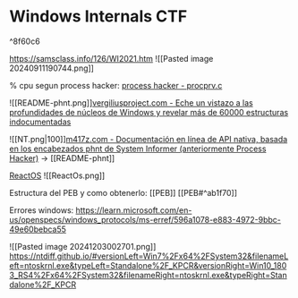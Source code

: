 # Windows Internals CTF

^8f60c6

https://samsclass.info/126/WI2021.htm
![[Pasted image 20240911190744.png]]

% cpu segun process hacker:
[process hacker - procprv.c](https://processhacker.sourceforge.io/doc/procprv_8c_source.html)

![[README-phnt.png]][vergiliusproject.com - Eche un vistazo a las profundidades de núcleos de Windows y revelar más de 60000 estructuras indocumentadas](https://www.vergiliusproject.com)



![[NT.png|100]][m417z.com - Documentación en línea de API nativa, basada en los encabezados phnt de System Informer (anteriormente Process Hacker)](https://ntdoc.m417z.com) -> [[README-phnt]]

[ReactOS](https://doxygen.reactos.org)
![[ReactOs.png]]

Estructura del PEB y como obtenerlo: [[PEB]] [[PEB#^ab1f70]]

Errores windows:
https://learn.microsoft.com/en-us/openspecs/windows_protocols/ms-erref/596a1078-e883-4972-9bbc-49e60bebca55


![[Pasted image 20241203002701.png]]
https://ntdiff.github.io/#versionLeft=Win7%2Fx64%2FSystem32&filenameLeft=ntoskrnl.exe&typeLeft=Standalone%2F_KPCR&versionRight=Win10_1803_RS4%2Fx64%2FSystem32&filenameRight=ntoskrnl.exe&typeRight=Standalone%2F_KPCR